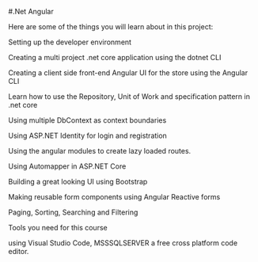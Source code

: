 #.Net Angular

Here are some of the things you will learn about in this project:

Setting up the developer environment

Creating a multi project .net core application using the dotnet CLI

Creating a client side front-end Angular UI for the store using the Angular CLI

Learn how to use the Repository, Unit of Work and specification pattern in .net core

Using multiple DbContext as context boundaries

Using ASP.NET Identity for login and registration

Using the angular modules to create lazy loaded routes.

Using Automapper in ASP.NET Core

Building a great looking UI using Bootstrap

Making reusable form components using Angular Reactive forms

Paging, Sorting, Searching and Filtering

Tools you need for this course

using Visual Studio Code, MSSSQLSERVER a free cross platform code editor.   
